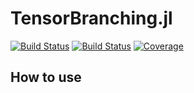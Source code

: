 # TensorBranching.jl

[![Build Status](https://github.com/ArrogantGao/TensorBranching.jl/actions/workflows/CI.yml/badge.svg?branch=main)](https://github.com/ArrogantGao/TensorBranching.jl/actions/workflows/CI.yml?query=branch%3Amain)
[![Build Status](https://app.travis-ci.com/ArrogantGao/TensorBranching.jl.svg?branch=main)](https://app.travis-ci.com/ArrogantGao/TensorBranching.jl)
[![Coverage](https://codecov.io/gh/ArrogantGao/TensorBranching.jl/branch/main/graph/badge.svg)](https://codecov.io/gh/ArrogantGao/TensorBranching.jl)


## How to use

### 